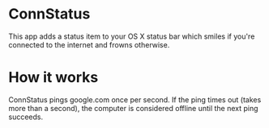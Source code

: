 # ConnStatus

This app adds a status item to your OS X status bar which smiles if you're connected to the internet and frowns otherwise.

# How it works

ConnStatus pings google.com once per second. If the ping times out \(takes more than a second\), the computer is considered offline until the next ping succeeds.
